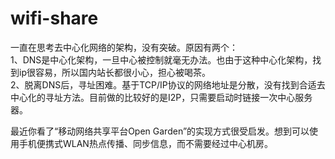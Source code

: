 wifi-share
==========

一直在思考去中心化网络的架构，没有突破。原因有两个：  
  1、DNS是中心化架构，一旦中心被控制就毫无办法。也由于这种中心化架构，找到ip很容易，所以国内站长都很小心，担心被喝茶。         
  2、脱离DNS后，寻址困难。基于TCP/IP协议的网络地址是分散，没有找到合适去中心化的寻址方法。目前做的比较好的是I2P，只需要启动时链接一次中心服务器。  
  

最近你看了“移动网络共享平台Open Garden”的实现方式很受启发。想到可以使用手机便携式WLAN热点传播、同步信息，而不需要经过中心机房。
